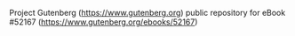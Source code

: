 Project Gutenberg (https://www.gutenberg.org) public repository for
eBook #52167 (https://www.gutenberg.org/ebooks/52167)
